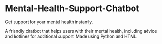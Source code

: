 # Mental-Health-Support-Chatbot
Get support for your mental health instantly.

A friendly chatbot that helps users with their mental health, including advice and hotlines for additional support. 
Made using Python and HTML.
